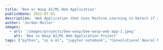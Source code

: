 ```yaml
---
title: 'Bee or Wasp AI/ML Web Application'
publishDate: 2022-07-01
description: 'Web Application that Uses Machine Learning to Detect if a User Input Image is of a Bee or a Wasp'
author: 'Jordan Muller'
images:
  - url: '/images/projects/bee-wasp/bee-wasp-web-app-1.jpeg'
    alt: 'Bee vs Wasp AI/ML Web Application Project'
tags: ["python", "ai & ml", "jupyter notebook", "Convolutional Neural Networks (CNNs)"]
---
```


